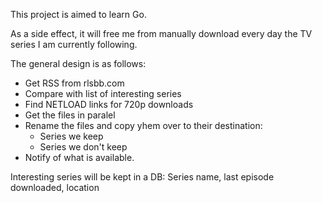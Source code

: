 This project is aimed to learn Go.

As a side effect, it will free me from manually download every day the TV 
series I am currently following.

The general design is as follows:
* Get RSS from rlsbb.com
* Compare with list of interesting series
* Find NETLOAD links for 720p downloads
* Get the files in paralel
* Rename the files and copy yhem over to their destination:
  * Series we keep
  * Series we don't keep
* Notify of what is available.

Interesting series will be kept in a DB:
  Series name, last episode downloaded, location